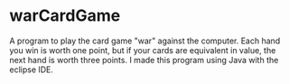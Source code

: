 # warCardGame
A program to play the card game "war" against the computer. Each hand you win is worth one point, but if your cards are
equivalent in value, the next hand is worth three points. I made this program using Java with the eclipse IDE.
